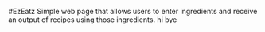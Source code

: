 #EzEatz
Simple web page that allows users to enter ingredients and receive an output of recipes using those ingredients.
hi
bye